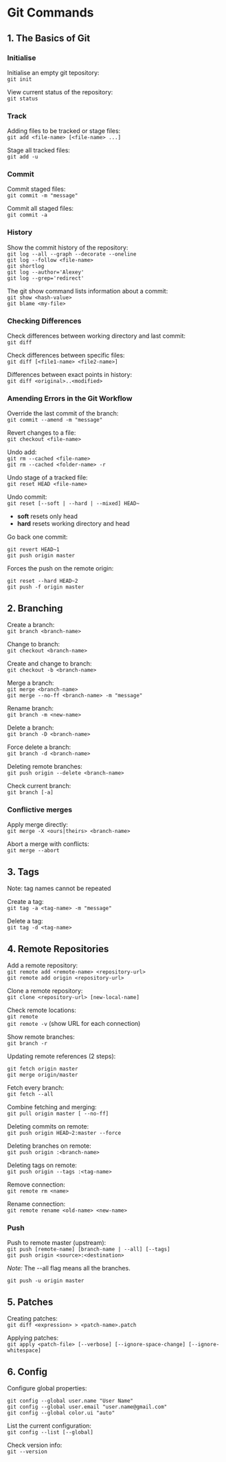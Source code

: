 # Git Commands

## 1. The Basics of Git

### Initialise

Initialise an empty git tepository:  
`git init`

View current status of the repository:  
`git status`

### Track

Adding files to be tracked or stage files:  
`git add <file-name> [<file-name> ...]`

Stage all tracked files:  
`git add -u`

### Commit

Commit staged files:  
`git commit -m "message"`

Commit all staged files:  
`git commit -a`

### History

Show the commit history of the repository:  
`git log --all --graph --decorate --oneline`  
`git log --follow <file-name>`  
`git shortlog`  
`git log --author='Alexey'`  
`git log --grep='redirect'`

The git show command lists information about a commit:  
`git show <hash-value>`  
`git blame <my-file>`

### Checking Differences

Check differences between working directory and last commit:  
`git diff`

Check differences between specific files:  
`git diff [<file1-name> <file2-name>]`

Differences between exact points in history:  
`git diff <original>..<modified>`

### Amending Errors in the Git Workflow

Override the last commit of the branch:  
`git commit --amend -m "message"`

Revert changes to a file:  
`git checkout <file-name>`

Undo add:  
`git rm --cached <file-name>`  
`git rm --cached <folder-name> -r`

Undo stage of a tracked file:  
`git reset HEAD <file-name>`

Undo commit:  
`git reset [--soft | --hard | --mixed] HEAD~`

- **soft** resets only head
- **hard** resets working directory and head

Go back one commit:

```shell
git revert HEAD~1
git push origin master
```

Forces the push on the remote origin:

```shell
git reset --hard HEAD~2
git push -f origin master
```

## 2. Branching

Create a branch:  
`git branch <branch-name>`

Change to branch:  
`git checkout <branch-name>`

Create and change to branch:  
`git checkout -b <branch-name>`

Merge a branch:  
`git merge <branch-name>`  
`git merge --no-ff <branch-name> -m "message"`

Rename branch:  
`git branch -m <new-name>`

Delete a branch:  
`git branch -D <branch-name>`

Force delete a branch:  
`git branch -d <branch-name>`

Deleting remote branches:  
`git push origin --delete <branch-name>`

Check current branch:  
`git branch [-a]`

### Conflictive merges

Apply merge directly:  
`git merge -X <ours|theirs> <branch-name>`

Abort a merge with conflicts:  
`git merge --abort`

## 3. Tags

Note: tag names cannot be repeated

Create a tag:  
`git tag -a <tag-name> -m "message"`

Delete a tag:  
`git tag -d <tag-name>`

## 4. Remote Repositories

Add a remote repository:  
`git remote add <remote-name> <repository-url>`  
`git remote add origin <repository-url>`

Clone a remote repository:  
`git clone <repository-url> [new-local-name]`

Check remote locations:  
`git remote`  
`git remote -v` (show URL for each connection)

Show remote branches:  
`git branch -r`

Updating remote references (2 steps):

```shell
git fetch origin master
git merge origin/master
```

Fetch every branch:  
`git fetch --all`

Combine fetching and merging:  
`git pull origin master [ --no-ff]`

Deleting commits on remote:  
`git push origin HEAD~2:master --force`

Deleting branches on remote:  
`git push origin :<branch-name>`

Deleting tags on remote:  
`git push origin --tags :<tag-name>`

Remove connection:  
`git remote rm <name>`

Rename connection:  
`git remote rename <old-name> <new-name>`

### Push

Push to remote master (upstream):  
`git push [remote-name] [branch-name | --all] [--tags]`  
`git push origin <source>:<destination>`

*Note:* The --all flag means all the branches.

```shell
git push -u origin master
```

## 5. Patches

Creating patches:  
`git diff <expression> > <patch-name>.patch`

Applying patches:  
`git apply <patch-file> [--verbose] [--ignore-space-change] [--ignore-whitespace]`

## 6. Config

Configure global properties:

```shell
git config --global user.name "User Name"
git config --global user.email "user.name@gmail.com"
git config --global color.ui "auto"
```

List the current configuration:  
`git config --list [--global]`

Check version info:  
`git --version`
